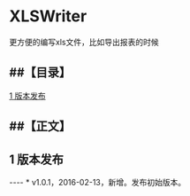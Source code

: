 # XLSWriter
更方便的编写xls文件，比如导出报表的时候

##【目录】
----

[1 版本发布 ](#1)  

##【正文】
----
<h2 name="1">1 版本发布</h2>
----
* v1.0.1，2016-02-13，新增。发布初始版本。
